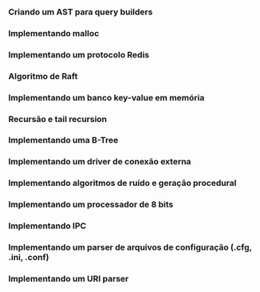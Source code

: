 ### Criando um AST para query builders 

### Implementando malloc

### Implementando um protocolo Redis

### Algoritmo de Raft

### Implementando um banco key-value em memória

### Recursão e tail recursion

### Implementando uma B-Tree

### Implementando um driver de conexão externa

### Implementando algoritmos de ruído e geração procedural

### Implementando um processador de 8 bits

### Implementando IPC

### Implementando um parser de arquivos de configuração (.cfg, .ini, .conf)


### Implementando um URI parser 